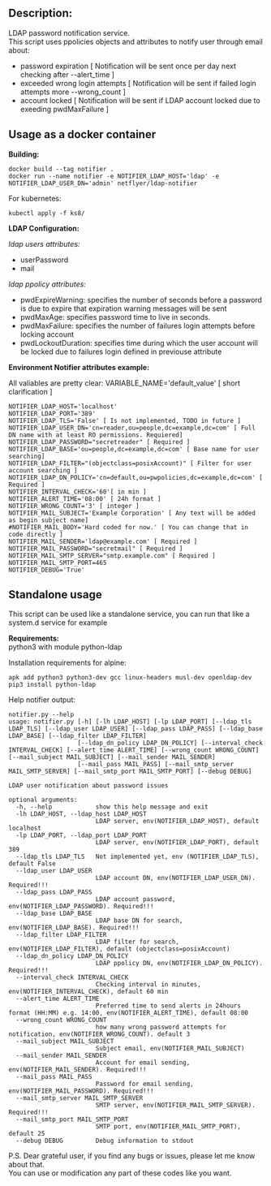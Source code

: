 ## Description:

LDAP password notification service.  
This script uses ppolicies objects and attributes to notify user through email about:  
- password expiration [ Notification will be sent once per day next checking after --alert_time ] 
- exceeded wrong login attempts  [ Notification will be sent if failed login attempts more --wrong_count ]
- account locked [ Notification will be sent if LDAP account locked due to exeeding pwdMaxFailure ]

## Usage as a docker container

**Building:**  
```
docker build --tag notifier .  
docker run --name notifier -e NOTIFIER_LDAP_HOST='ldap' -e NOTIFIER_LDAP_USER_DN='admin' netflyer/ldap-notifier
```
For kubernetes:
```
kubectl apply -f ks8/
```

**LDAP Configuration:**  

*ldap users attributes:*
- userPassword
- mail

*ldap ppolicy attributes:*
- pwdExpireWarning: specifies the number of seconds before a password is due to expire that expiration warning messages will be sent
- pwdMaxAge: specifies password time to live in seconds.
- pwdMaxFailure: specifies the number of failures login attempts before locking account
- pwdLockoutDuration: specifies time during which the user account will be locked due to failures login defined in previouse attribute

**Environment Notifier attributes example:**

All valiables are pretty clear: VARIABLE_NAME='default_value' [ short clarification ]  
```
NOTIFIER_LDAP_HOST='localhost'
NOTIFIER_LDAP_PORT='389'
NOTIFIER_LDAP_TLS='False' [ Is not implemented, TODO in future ]
NOTIFIER_LDAP_USER_DN='cn=reader,ou=people,dc=example,dc=com' [ Full DN name with at least RO permissions. Requiered]
NOTIFIER_LDAP_PASSWORD="secretreader" [ Required ]
NOTIFIER_LDAP_BASE='ou=people,dc=example,dc=com' [ Base name for user searching]
NOTIFIER_LDAP_FILTER="(objectclass=posixAccount)" [ Filter for user account searching ]
NOTIFIER_LDAP_DN_POLICY='cn=default,ou=pwpolicies,dc=example,dc=com' [ Required ]
NOTIFIER_INTERVAL_CHECK='60'[ in min ]
NOTIFIER_ALERT_TIME='08:00' [ 24h format ]
NOTIFIER_WRONG_COUNT='3' [ integer ] 
NOTIFIER_MAIL_SUBJECT='Example Corporation' [ Any text will be added as begin subject name]
#NOTIFIER_MAIL_BODY='Hard coded for now.' [ You can change that in code directly ]
NOTIFIER_MAIL_SENDER='ldap@example.com' [ Required ]
NOTIFIER_MAIL_PASSWORD="secretmail" [ Required ]
NOTIFIER_MAIL_SMTP_SERVER="smtp.example.com" [ Required ]
NOTIFIER_MAIL_SMTP_PORT=465
NOTIFIER_DEBUG='True'
```

## Standalone usage
This script can be used like a standalone service, you can run that like a system.d service for example

**Requirements:**  
python3 with module python-ldap   

Installation requirements for alpine:  
```
apk add python3 python3-dev gcc linux-headers musl-dev openldap-dev
pip3 install python-ldap
```

Help notifier output: 
```
notifier.py --help
usage: notifier.py [-h] [-lh LDAP_HOST] [-lp LDAP_PORT] [--ldap_tls LDAP_TLS] [--ldap_user LDAP_USER] [--ldap_pass LDAP_PASS] [--ldap_base LDAP_BASE] [--ldap_filter LDAP_FILTER]
                   [--ldap_dn_policy LDAP_DN_POLICY] [--interval_check INTERVAL_CHECK] [--alert_time ALERT_TIME] [--wrong_count WRONG_COUNT] [--mail_subject MAIL_SUBJECT] [--mail_sender MAIL_SENDER]
                   [--mail_pass MAIL_PASS] [--mail_smtp_server MAIL_SMTP_SERVER] [--mail_smtp_port MAIL_SMTP_PORT] [--debug DEBUG]

LDAP user notification about password issues

optional arguments:
  -h, --help            show this help message and exit
  -lh LDAP_HOST, --ldap_host LDAP_HOST
                        LDAP server, env(NOTIFIER_LDAP_HOST), default localhost
  -lp LDAP_PORT, --ldap_port LDAP_PORT
                        LDAP server, env(NOTIFIER_LDAP_PORT), default 389
  --ldap_tls LDAP_TLS   Not implemented yet, env (NOTIFIER_LDAP_TLS), default False
  --ldap_user LDAP_USER
                        LDAP account DN, env(NOTIFIER_LDAP_USER_DN). Required!!!
  --ldap_pass LDAP_PASS
                        LDAP account password, env(NOTIFIER_LDAP_PASSWORD). Required!!!
  --ldap_base LDAP_BASE
                        LDAP base DN for search, env(NOTIFIER_LDAP_BASE). Required!!!
  --ldap_filter LDAP_FILTER
                        LDAP filter for search, env(NOTIFIER_LDAP_FILTER), default (objectclass=posixAccount)
  --ldap_dn_policy LDAP_DN_POLICY
                        LDAP ppolicy DN, env(NOTIFIER_LDAP_DN_POLICY). Required!!!
  --interval_check INTERVAL_CHECK
                        Checking interval in minutes, env(NOTIFIER_INTERVAL_CHECK), default 60 min
  --alert_time ALERT_TIME
                        Preferred time to send alerts in 24hours format (HH:MM) e.g. 14:00, env(NOTIFIER_ALERT_TIME), default 08:00
  --wrong_count WRONG_COUNT
                        how many wrong password attempts for notification, env(NOTIFIER_WRONG_COUNT). default 3
  --mail_subject MAIL_SUBJECT
                        Subject email, env(NOTIFIER_MAIL_SUBJECT)
  --mail_sender MAIL_SENDER
                        Account for email sending, env(NOTIFIER_MAIL_SENDER). Required!!!
  --mail_pass MAIL_PASS
                        Password for email sending, env(NOTIFIER_MAIL_PASSWORD). Required!!!
  --mail_smtp_server MAIL_SMTP_SERVER
                        SMTP server, env(NOTIFIER_MAIL_SMTP_SERVER). Required!!!
  --mail_smtp_port MAIL_SMTP_PORT
                        SMTP port, env(NOTIFIER_MAIL_SMTP_PORT), default 25
  --debug DEBUG         Debug information to stdout
  ```

P.S. Dear grateful user, if you find any bugs or issues, please let me know about that.  
You can use or modification any part of these codes like you want.